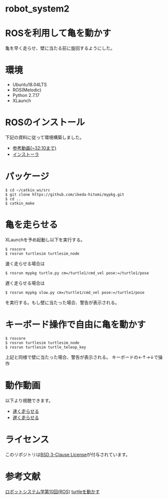 # robot_system2

# ROSを利用して亀を動かす
亀を早く走らせ、壁に当たる前に旋回するようにした。

# 環境
- Ubuntu18.04LTS
- ROS(Melodic)
- Python 2.7.17
- XLaunch

# ROSのインストール
下記の資料に従って環境構築しました。
- [参考動画(~32:10まで)](https://www.youtube.com/watch?v=AFSrcE3qFkU)
- [インストーラ](https://github.com/ryuichiueda/ros_setup_scripts_Ubuntu18.04_desktop.git)


# パッケージ
```
$ cd ~/catkin_ws/src
$ git clone https://github.com/ikeda-hitomi/mypkg.git
$ cd ..
$ catkin_make
```
# 亀を走らせる
XLaunchを予め起動し以下を実行する。
```
$ roscore
$ rosrun turtlesim turtlesim_node
```
速く走らせる場合は
```
$ rosrun mypkg turtle.py cm=/turtle1/cmd_vel pose:=/turtle1/pose
```
遅く走らせる場合は
```
$ rosrun mypkg slow.py cm=/turtle1/cmd_vel pose:=/turtle1/pose
```
を実行する。もし壁に当たった場合、警告が表示される。

# キーボード操作で自由に亀を動かす
```
$ roscore
$ rosrun turtlesim turtlesim_node
$ rosrun turtlesim turtle_teleop_key
```
上記と同様で壁に当たった場合、警告が表示される。
キーボードの←↑→↓で操作

# 動作動画
以下より視聴できます。  
- [速く走らせる](https://youtu.be/JKBOvewLHmA)
- [遅く走らせる](https://youtu.be/tPKpvd6Urs4)

# ライセンス
このリポジトリは[BSD 3-Clause License](https://github.com/ikeda-hitomi/mypkg/blob/main/LICENSE)が付与されています。

# 参考文献
[ロボットシステム学第10回(ROS)](https://ryuichiueda.github.io/robosys2020/lesson10_ros.html#/)
[turtleを動かす](https://brain.cc.kogakuin.ac.jp/~kanamaru/lecture/ROS/index3.html)
